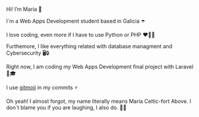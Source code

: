 Hi! I’m María 👋

I´m a Web Apps Development student based in Galicia ☂️ 

I love coding, even more if I have to use Python or PHP ❤️👩‍💻

Furthemore, I like everything related with database managment and Cybersecurity 🖥️🔒

Right now, I am coding my Web Apps Development final project with Laravel 👩🎓

I use <a href= "https://gitmoji.dev"> gitmoji</a> in my commits  ⚡️

Oh yeah! I almost forgot, my name literally means María Celtic-fort Above. I don´t blame you if you are laughing, I also do. 🤷‍♀️
